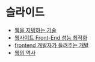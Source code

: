 # 슬라이드

* [웹을 지탱하는 기술](http://www.slideshare.net/guruguru/ss-14241987)
* [웹사이트 Front-End 성능 최적화](http://www.slideshare.net/heungrae_kim/jco-frontend)
* [frontend 개발자가 들려주는 개발 ](http://www.slideshare.net/deview/d2-frontend)
* [웹의 역사](http://www.evolutionoftheweb.com/)
